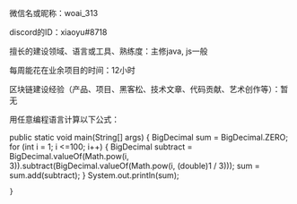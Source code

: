微信名或昵称：woai_313

discord的ID：xiaoyu#8718

擅长的建设领域、语言或工具、熟练度：主修java, js一般 

每周能花在业余项目的时间：12小时

区块链建设经验（产品、项目、黑客松、技术文章、代码贡献、艺术创作等）：暂无

用任意编程语言计算以下公式： 

public static void main(String[] args) {
        BigDecimal sum = BigDecimal.ZERO;
        for (int i = 1; i <=100; i++) {
            BigDecimal subtract = BigDecimal.valueOf(Math.pow(i, 3)).subtract(BigDecimal.valueOf(Math.pow(i, (double)1 / 3)));
            sum = sum.add(subtract);
        }
        System.out.println(sum);

    }
